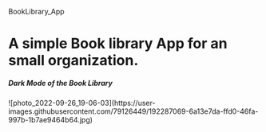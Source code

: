  BookLibrary_App
<h1>A simple Book library App for an small organization.</h1>


<h5>Dark Mode of the Book Library</h5>
![photo_2022-09-26_19-06-03](https://user-images.githubusercontent.com/79126449/192287069-6a13e7da-ffd0-46fa-997b-1b7ae9464b64.jpg)

